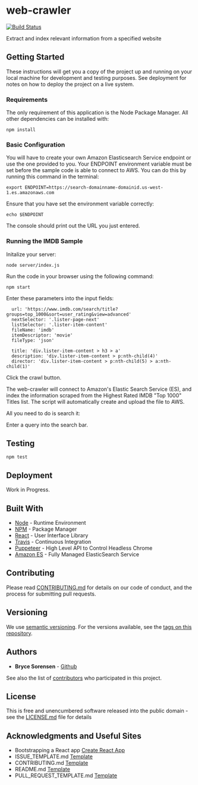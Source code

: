 # web-crawler
[![Build Status](https://travis-ci.org/brycessorensen/web-crawler.svg?branch=master)](https://travis-ci.org/brycessorensen/web-crawler)

Extract and index relevant information from a specified website

## Getting Started

These instructions will get you a copy of the project up and running on your local machine for development and testing purposes. See deployment for notes on how to deploy the project on a live system.

### Requirements

The only requirement of this application is the Node Package Manager. All other dependencies can be installed with:

```
npm install
```

### Basic Configuration

You will have to create your own Amazon Elasticsearch Service endpoint or use the one provided to you. Your ENDPOINT environment variable must be set before the sample code is able to connect to AWS. You can do this by running this command in the terminal:

```
export ENDPOINT=https://search-domainname-domainid.us-west-1.es.amazonaws.com
```

Ensure that you have set the environment variable correctly:

```
echo $ENDPOINT
```

The console should print out the URL you just entered. 

### Running the IMDB Sample

Initalize your server:

```
node server/index.js
```

Run the code in your browser using the following command: 

```
npm start
```

Enter these parameters into the input fields:

```
  url: 'https://www.imdb.com/search/title?groups=top_1000&sort=user_rating&view=advanced'
  nextSelector: '.lister-page-next'
  listSelector: '.lister-item-content'
  fileName: 'imdb'
  itemDescriptor: 'movie'
  fileType: 'json'

  title: 'div.lister-item-content > h3 > a'
  description: 'div.lister-item-content > p:nth-child(4)'
  director: 'div.lister-item-content > p:nth-child(5) > a:nth-child(1)'
```

Click the crawl button.

The web-crawler will connect to Amazon's Elastic Search Service (ES), and index the information scraped from the Highest Rated IMDB "Top 1000" Titles list. The script will automatically create and upload the file to AWS. 

All you need to do is search it:

Enter a query into the search bar.

## Testing

```
npm test
```

## Deployment

Work in Progress.

## Built With

* [Node](https://nodejs.org/en/) - Runtime Environment
* [NPM](https://www.npmjs.com/) - Package Manager
* [React](https://reactjs.org/) - User Interface Library
* [Travis](https://travis-ci.org/) - Continuous Integration
* [Puppeteer](https://developers.google.com/web/tools/puppeteer/) - High Level API to Control Headless Chrome
* [Amazon ES](https://aws.amazon.com/elasticsearch-service/) - Fully Managed ElasticSearch Service

## Contributing

Please read [CONTRIBUTING.md](CONTRIBUTING.md) for details on our code of conduct, and the process for submitting pull requests.

## Versioning

We use [semantic versioning](http://semver.org/). For the versions available, see the [tags on this repository](https://github.com/brycessorensen/web-crawler/tags). 

## Authors

* **Bryce Sorensen** - [Github](https://github.com/brycessorensen)

See also the list of [contributors](https://github.com/brycessorensen/web-crawler/contributors) who participated in this project.

## License

This is free and unencumbered software released into the public domain - see the [LICENSE.md](LICENSE.md) file for details

## Acknowledgments and Useful Sites

* Bootstrapping a React app [Create React App](https://github.com/facebook/create-react-app)
* ISSUE_TEMPLATE.md [Template](https://github.com/atom/atom/blob/master/ISSUE_TEMPLATE.md)
* CONTRIBUTING.md [Template](https://github.com/atom/atom/blob/master/CONTRIBUTING.md#reporting-bugs)
* README.md [Template](https://gist.github.com/PurpleBooth/109311bb0361f32d87a2)
* PULL_REQUEST_TEMPLATE.md [Template](https://github.com/atom/atom/edit/master/PULL_REQUEST_TEMPLATE.md)
